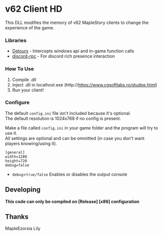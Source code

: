 # v62 Client HD

This DLL modifies the memory of v62 MapleStory clients to change the experience of the game.

### Libraries
- [Detours](https://github.com/microsoft/Detours) - Intercepts windows api and in-game function calls
- [discord-rpc](https://github.com/discord/discord-rpc) - For discord rich presence interaction

### How To Use
  
1. Compile .dll
2. Inject .dll in localhost.exe (http://https://www.cgsoftlabs.ro/studpe.html)
3. Run your client!  

### Configure
The default `config.ini` file isn't included because it's optional.  
The default resolution is 1024x768 if no config is present.  

Make a file called `config.ini` in your game folder and the program will try to use it.  
All settings are optional and can be ommitted (in case you don't want players knowing/using it).  
```
[general]
width=1280
height=720
debug=false
```

- `debug`=`true/false` Enables or disables the output console

## Developing

**This code can only be compiled on \[Release\] \[x86\] configuration**

## Thanks
MapleEzorsia
Lily
